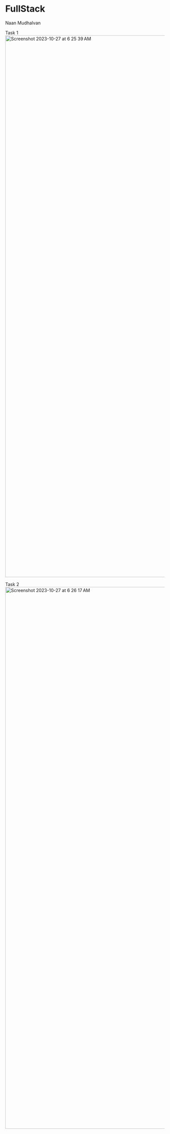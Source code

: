 # FullStack
Naan Mudhalvan

Task 1
<img width="1710" alt="Screenshot 2023-10-27 at 6 25 39 AM" src="https://github.com/kaviarasankavi/FullStack/assets/101349337/0b7405a2-ac5d-4813-bdc9-190e8690ef44">

Task 2
<img width="1710" alt="Screenshot 2023-10-27 at 6 26 17 AM" src="https://github.com/kaviarasankavi/FullStack/assets/101349337/c073a00a-8401-4bc9-878f-0d31f878e122">
